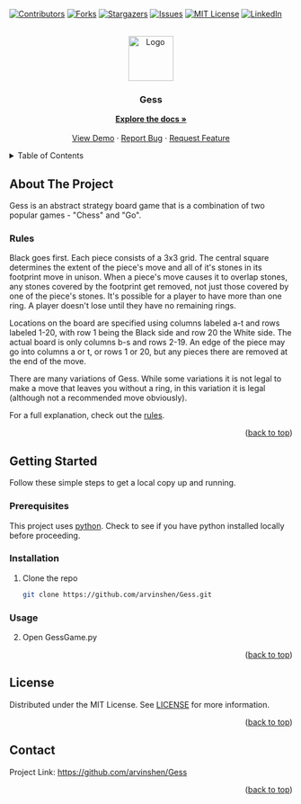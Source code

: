 <div id="top"></div>

<!-- PROJECT SHIELDS -->

<!--
*** I'm using markdown "reference style" links for readability.
*** Reference links are enclosed in brackets [ ] instead of parentheses ( ).
*** See the bottom of this document for the declaration of the reference variables
*** for contributors-url, forks-url, etc. This is an optional, concise syntax you may use.
*** https://www.markdownguide.org/basic-syntax/#reference-style-links
-->

[![Contributors][contributors-shield]][contributors-url]
[![Forks][forks-shield]][forks-url]
[![Stargazers][stars-shield]][stars-url]
[![Issues][issues-shield]][issues-url]
[![MIT License][license-shield]][license-url]
[![LinkedIn][linkedin-shield]][linkedin-url]

<!-- PROJECT LOGO -->

<br />
<div align="center">
  <a href="https://github.com/arvinshen/Gess">
    <img src="images/logo.png" alt="Logo" width="80" height="80">
  </a>

<h3 align="center">Gess</h3>

  <p align="center">
    <a href="https://github.com/arvinshen/Gess"><strong>Explore the docs »</strong></a>
    <br />
    <br />
    <a href="https://github.com/arvinshen/Gess">View Demo</a>
    ·
    <a href="https://github.com/arvinshen/Gess/issues">Report Bug</a>
    ·
    <a href="https://github.com/arvinshen/Gess/issues">Request Feature</a>
  </p>
</div>

<!-- TABLE OF CONTENTS -->

<details>
  <summary>Table of Contents</summary>
  <ol>
    <li>
      <a href="#about-the-project">About The Project</a>
    </li>
    <li>
      <a href="#getting-started">Getting Started</a>
      <ul>
        <li><a href="#prerequisites">Prerequisites</a></li>
        <li><a href="#installation">Installation</a></li>
        <li><a href="#usage">Usage</a></li>
      </ul>
    </li>
    <li><a href="#license">License</a></li>
    <li><a href="#contact">Contact</a></li>
  </ol>
</details>

<!-- ABOUT THE PROJECT -->

## About The Project

Gess is an abstract strategy board game that is a combination of two popular games - "Chess" and "Go".

### Rules

Black goes first. Each piece consists of a 3x3 grid. The central square determines the extent of the piece's move and all of it's stones in its footprint move in unison. When a piece's move causes it to overlap stones, any stones covered by the footprint get removed, not just those covered by one of the piece's stones.
It's possible for a player to have more than one ring. A player doesn't lose until they have no remaining rings.

Locations on the board are specified using columns labeled a-t and rows labeled 1-20,
with row 1 being the Black side and row 20 the White side. The actual board is only columns b-s and rows 2-19. An edge of the piece may go into columns a or t, or rows 1 or 20, but any pieces there are removed at the end of the move.

There are many variations of Gess. While some variations it is not legal to make a move that leaves you without a ring, in this variation it is legal (although not a recommended move obviously).

For a full explanation, check out the [rules](https://www.wikiwand.com/en/Gess).

<p align="right">(<a href="#top">back to top</a>)</p>

<!-- GETTING STARTED -->

## Getting Started

Follow these simple steps to get a local copy up and running.

### Prerequisites

This project uses [python](https://www.python.org/). Check to see if you have python installed locally before proceeding.

### Installation

1.  Clone the repo
    ```sh
    git clone https://github.com/arvinshen/Gess.git
    ```

### Usage

2.  Open GessGame.py

<p align="right">(<a href="#top">back to top</a>)</p>

<!-- LICENSE -->

## License

Distributed under the MIT License. See [LICENSE][license-url] for more information.

<p align="right">(<a href="#top">back to top</a>)</p>

<!-- CONTACT -->

## Contact

Project Link: <https://github.com/arvinshen/Gess>

<p align="right">(<a href="#top">back to top</a>)</p>

<!-- MARKDOWN LINKS & IMAGES -->

<!-- https://www.markdownguide.org/basic-syntax/#reference-style-links -->

[contributors-shield]: https://img.shields.io/github/contributors/arvinshen/Gess.svg?style=for-the-badge

[contributors-url]: https://github.com/arvinshen/Gess/graphs/contributors

[forks-shield]: https://img.shields.io/github/forks/arvinshen/Gess.svg?style=for-the-badge

[forks-url]: https://github.com/arvinshen/Gess/network/members

[stars-shield]: https://img.shields.io/github/stars/arvinshen/Gess.svg?style=for-the-badge

[stars-url]: https://github.com/arvinshen/Gess/stargazers

[issues-shield]: https://img.shields.io/github/issues/arvinshen/Gess.svg?style=for-the-badge

[issues-url]: https://github.com/arvinshen/Gess/issues

[license-shield]: https://img.shields.io/github/license/arvinshen/Gess.svg?style=for-the-badge

[license-url]: https://github.com/arvinshen/Gess/blob/master/LICENSE.txt

[linkedin-shield]: https://img.shields.io/badge/-LinkedIn-black.svg?style=for-the-badge&logo=linkedin&colorB=555

[linkedin-url]: https://linkedin.com/in/linkedin_username
